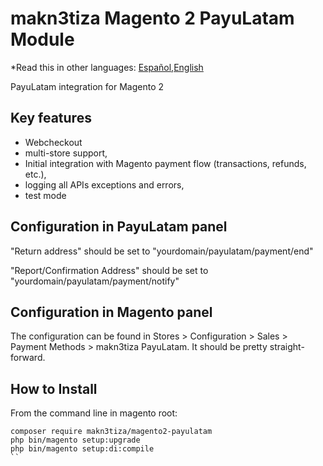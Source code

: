 # makn3tiza Magento 2 PayuLatam Module

*Read this in other languages: [Español](README.es.md),[English](README.md)

PayuLatam integration for Magento 2

## Key features
- Webcheckout
- multi-store support,
- Initial integration with Magento payment flow (transactions, refunds, etc.),
- logging all APIs exceptions and errors,
- test mode

## Configuration in PayuLatam panel

"Return address" should be set to "yourdomain/payulatam/payment/end"

"Report/Confirmation Address" should be set to "yourdomain/payulatam/payment/notify"


## Configuration in Magento panel

The configuration can be found in Stores > Configuration > Sales > Payment Methods > makn3tiza PayuLatam. It should be pretty straight-forward.

## How to Install
From the command line in magento root:
```ssh
composer require makn3tiza/magento2-payulatam
php bin/magento setup:upgrade
php bin/magento setup:di:compile
``
